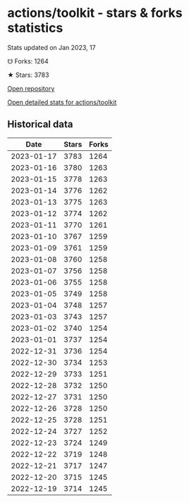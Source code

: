 # actions/toolkit - stars & forks statistics

Stats updated on Jan 2023, 17

☋ Forks: 1264

★ Stars: 3783

[Open repository](https://github.com/actions/toolkit)

[Open detailed stats for actions/toolkit](https://reviewgithub.com/rep/actions/toolkit)

## Historical data
| Date | Stars | Forks |
|------|-------|-------|
| 2023-01-17 | 3783 | 1264 | 
| 2023-01-16 | 3780 | 1263 | 
| 2023-01-15 | 3778 | 1263 | 
| 2023-01-14 | 3776 | 1262 | 
| 2023-01-13 | 3775 | 1263 | 
| 2023-01-12 | 3774 | 1262 | 
| 2023-01-11 | 3770 | 1261 | 
| 2023-01-10 | 3767 | 1259 | 
| 2023-01-09 | 3761 | 1259 | 
| 2023-01-08 | 3760 | 1258 | 
| 2023-01-07 | 3756 | 1258 | 
| 2023-01-06 | 3755 | 1258 | 
| 2023-01-05 | 3749 | 1258 | 
| 2023-01-04 | 3748 | 1257 | 
| 2023-01-03 | 3743 | 1257 | 
| 2023-01-02 | 3740 | 1254 | 
| 2023-01-01 | 3737 | 1254 | 
| 2022-12-31 | 3736 | 1254 | 
| 2022-12-30 | 3734 | 1253 | 
| 2022-12-29 | 3733 | 1251 | 
| 2022-12-28 | 3732 | 1250 | 
| 2022-12-27 | 3731 | 1250 | 
| 2022-12-26 | 3728 | 1250 | 
| 2022-12-25 | 3728 | 1251 | 
| 2022-12-24 | 3727 | 1252 | 
| 2022-12-23 | 3724 | 1249 | 
| 2022-12-22 | 3719 | 1248 | 
| 2022-12-21 | 3717 | 1247 | 
| 2022-12-20 | 3715 | 1245 | 
| 2022-12-19 | 3714 | 1245 | 

